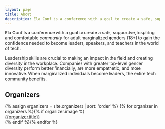 ```yaml
---
layout: page
title: About
description: Ela Conf is a conference with a goal to create a safe, supportive, inspiring and comfortable _community_ for adult marginalized genders (18+) to gain the confidence needed to become leaders, speakers, and teachers in the world of tech.
---
```


Ela Conf is a conference with a goal to create a safe, supportive, inspiring and comfortable _community_ for adult marginalized genders (18+) to gain the confidence needed to become leaders, speakers, and teachers in the world of tech.

Leadership skills are crucial to making an impact in the field and creating diversity in the workplace. Companies with greater top-level gender diversity perform better financially, are more empathetic, and more innovative. When marginalized individuals become leaders, the entire tech community benefits.

## Organizers

<div class="organizers-list">
  {% assign organizers = site.organizers | sort: 'order' %}
  {% for organizer in organizers %}{% if organizer.image %}
  <a href="/organizers/{{organizer.title | slugify}}/" class="organizer">
    <div class="organizer-img" style="background-image:url({{site.baseurl}}/images/organizers/{{organizer.image}})"></div>
    <div class="organizer-bio">
      {{organizer.title}}
    </div>
  </a>
  {% endif %}{% endfor %}
</div>

